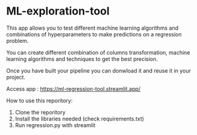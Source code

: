 # ML-exploration-tool

This app allows you to test different machine learning algorithms and combinations of hyperparameters to make predictions on a regression problem.

You can create different combination of columns transformation, machine learning algorithms and techniques to get the best precision.

Once you have built your pipeline you can donwload it and reuse it in your project.

Access app : https://ml-regression-tool.streamlit.app/


How to use this reporitory:
1. Clone the reporitory
2. Install the libraries needed (check requirements.txt)
3. Run regression.py with streamlit
               
